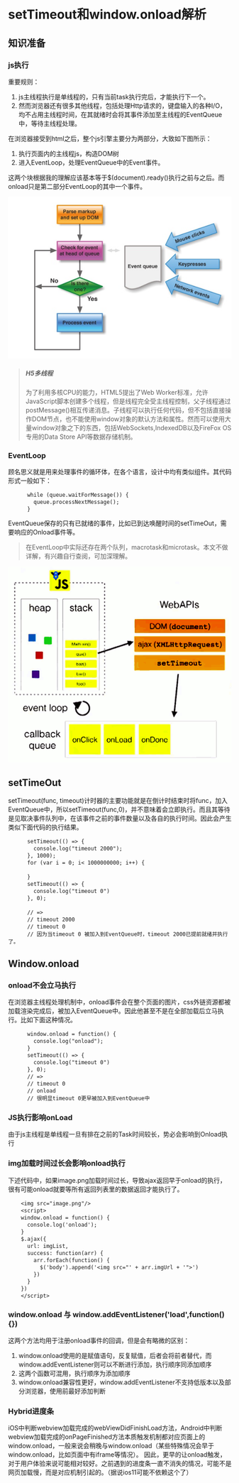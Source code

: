 # setTimeout和window.onload解析

## 知识准备

### js执行

重要规则：
1. js主线程执行是单线程的，只有当前task执行完后，才能执行下一个。
2. 然而浏览器还有很多其他线程，包括处理Http请求的，键盘输入的各种I/O，均不占用主线程时间，在其就绪时会将其事件添加至主线程的EventQueue中，等待主线程处理。

在浏览器接受到html之后，整个js引擎主要分为两部分，大致如下图所示：
1. 执行页面内的主线程js，构造DOM树
2. 进入EventLoop，处理EventQueue中的Event事件。

这两个块根据我的理解应该基本等于$(document).ready()执行之前与之后。而onload只是第二部分EventLoop的其中一个事件。

![浏览器js执行过程](images/2019_03_04_settimeout_and_onload/js流程.png "js流程.Jpg")

> ##### H5多线程
> 为了利用多核CPU的能力，HTML5提出了Web Worker标准，允许JavaScript脚本创建多个线程，但是线程完全受主线程控制，父子线程通过postMessage()相互传递消息。子线程可以执行任何代码，但不包括直接操作DOM节点，也不能使用window对象的默认方法和属性。然而可以使用大量window对象之下的东西，包括WebSockets,IndexedDB以及FireFox OS专用的Data Store API等数据存储机制。

### EventLoop

顾名思义就是用来处理事件的循环体，在各个语言，设计中均有类似组件。其代码形式一般如下：
```
      while (queue.waitForMessage()) {
        queue.processNextMessage();
      }  
```
EventQueue保存的只有已就绪的事件，比如已到达唤醒时间的setTimeOut，需要响应的Onload事件等。

> 在EventLoop中实际还存在两个队列，macrotask和microtask。本文不做详解，有兴趣自行查阅，可加深理解。

![EventLoop图解](images/2019_03_04_settimeout_and_onload/js_eventloop.png "js执行.Jpg")

## setTimeOut
setTimeout(func, timeout)计时器的主要功能就是在倒计时结束时将func，加入EventQueue中，所以setTimeout(func,0)，并不意味着会立即执行。而且其等待是见取决事件队列中，在该事件之前的事件数量以及各自的执行时间。因此会产生类似下面代码的执行结果。
```
      setTimeout(() => {
        console.log("timeout 2000");
      }, 1000);
      for (var i = 0; i< 1000000000; i++) {

      }
      setTimeout(() => {
        console.log("timeout 0")
      }, 0);

      // =>
      // timeout 2000
      // timeout 0
      // 因为当timeout 0 被加入到EventQueue时，timeout 2000已提前就绪并执行了。
```

## Window.onload

### onload不会立马执行
在浏览器主线程处理机制中，onload事件会在整个页面的图片，css外链资源都被加载渲染完成后，被加入EventQueue中。因此他甚至不是在全部加载后立马执行。比如下面这种情况。

```
      window.onload = function() {
        console.log("onload");
      }
      setTimeout(() => {
        console.log("timeout 0")
      }, 0);
      // =>
      // timeout 0
      // onload
      // 很明显timeout 0更早被加入到EventQueue中
```

### JS执行影响onLoad

由于js主线程是单线程一旦有排在之前的Task时间较长，势必会影响到Onload执行

### img加载时间过长会影响onload执行

下述代码中，如果image.png加载时间过长，导致ajax返回早于onload的执行，很有可能onload就要等所有返回列表里的数据返回才能执行了。
```
    <img src="image.png"/>
    <script>
    window.onload = function() {
      console.log('onload');
    }
    $.ajax({
      url: imgList,
      success: function(arr) {
        arr.forEach(function() {
          $('body').append('<img src="' + arr.imgUrl + '">')
        })
      }
    })
    </script>
```

### window.onload 与 window.addEventListener('load',function() {})

这两个方法均用于注册onload事件的回调，但是会有略微的区别：
1. window.onload使用的是赋值语句，反复赋值，后者会将前者替代，而window.addEventListener则可以不断进行添加，执行顺序同添加顺序
2. 这两个函数可混用，执行顺序为添加顺序
3. window.onload兼容性更好，window.addEventListener不支持低版本以及部分浏览器，使用前最好添加判断

### Hybrid进度条
iOS中判断webview加载完成的webViewDidFinishLoad方法，Android中判断webview加载完成的onPageFinished方法本质触发机制都对应页面上的window.onload，一般来说会稍晚与window.onload（某些特殊情况会早于window.onload，比如页面中有iframe等情况）。
因此，更早的让onload触发，对于用户体验来说可能相对较好。之前遇到的进度条一直不消失的情况，可能不是网页加载慢，而是对应机制引起的。（据说ios11可能不依赖这个了）
